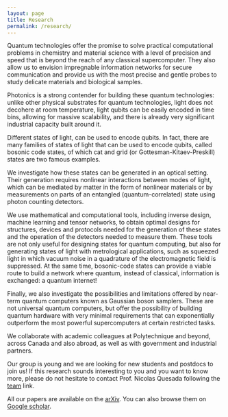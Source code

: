 ```yaml
---
layout: page
title: Research
permalink: /research/
---
```




Quantum technologies offer the promise to solve practical computational problems in chemistry and material science with a level of precision and speed that is beyond the reach of any classical supercomputer. They also allow us to envision impregnable information networks for secure communication and provide us with the most precise and gentle probes to study delicate materials and biological samples.

Photonics is a strong contender for building these quantum technologies: unlike other physical substrates for quantum technologies, light does not decohere at room temperature, light qubits can be easily encoded in time bins, allowing for massive scalability, and there is already very significant industrial capacity built around it.

Different states of light, can be used to encode qubits. In fact, there are many families of states of light that can be used to encode qubits, called bosonic code states, of which cat and grid (or Gottesman-Kitaev-Preskill) states are two famous examples.

We investigate how these states can be generated in an optical setting. Their generation requires nonlinear interactions between modes of light, which can be mediated by matter in the form of nonlinear materials or by measurements on parts of an entangled (quantum-correlated) state using photon counting detectors.

We use mathematical and computational tools, including inverse design, machine learning and tensor networks, to obtain optimal designs for structures, devices and protocols needed for the generation of these states and the operation of the detectors needed to measure them. These tools are not only useful for designing states for quantum computing, but also for generating states of light with metrological applications, such as squeezed light in which vacuum noise in a quadrature of the electromagnetic field is suppressed. At the same time, bosonic-code states can provide a viable route to build a network where quantum, instead of classical, information is exchanged: a quantum internet!

Finally, we also investigate the possibilities and limitations offered by near-term quantum computers known as Gaussian boson samplers.  These are not universal quantum computers, but offer the possibility of building quantum hardware with very minimal requirements that can exponentially outperform the most powerful supercomputers at certain restricted tasks.

We collaborate with academic colleagues at Polytechnique and beyond, across Canada and also abroad, as well as with government and industrial partners.


Our group is young and we are looking for new students and postdocs to join us! If this research sounds interesting to you and you want to know more, please do not hesitate to contact Prof. Nicolas Quesada following the [team](../team) link.



All our papers are available on the [arXiv](https://arxiv.org/search/advanced?advanced=&terms-0-operator=AND&terms-0-term=N+Quesada&terms-0-field=all&classification-physics=y&classification-physics_archives=quant-ph&classification-include_cross_list=include&date-filter_by=all_dates&date-year=&date-from_date=&date-to_date=&date-date_type=submitted_date&abstracts=show&size=50&order=-announced_date_first). You can also browse them on [Google scholar](https://scholar.google.ca/citations?hl=en&user=dZNVjOEAAAAJ&view_op=list_works).

